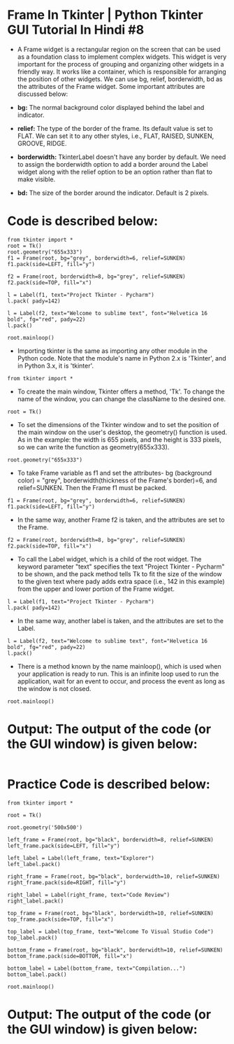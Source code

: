 # Frame In Tkinter | Python Tkinter GUI Tutorial In Hindi #8

- A Frame widget is a rectangular region on the screen that can be used as a foundation class to implement complex widgets. This widget is very important for the process of grouping and organizing other widgets in a friendly way. It works like a container, which is responsible for arranging the position of other widgets. We can use bg, relief, borderwidth, bd as the attributes of the Frame widget. Some important attributes are discussed below:

- **bg:** The normal background color displayed behind the label and indicator.

- **relief:** The type of the border of the frame. Its default value is set to FLAT. We can set it to any other styles, i.e., FLAT, RAISED, SUNKEN, GROOVE, RIDGE.

- **borderwidth:** TkinterLabel doesn't have any border by default. We need to assign the borderwidth option to add a border around the Label widget along with the relief option to be an option rather than flat to make visible.

- **bd:** The size of the border around the indicator. Default is 2 pixels.

# Code is described below:

```
from tkinter import *
root = Tk()
root.geometry("655x333")
f1 = Frame(root, bg="grey", borderwidth=6, relief=SUNKEN)
f1.pack(side=LEFT, fill="y")

f2 = Frame(root, borderwidth=8, bg="grey", relief=SUNKEN)
f2.pack(side=TOP, fill="x")

l = Label(f1, text="Project Tkinter - Pycharm")
l.pack( pady=142)

l = Label(f2, text="Welcome to sublime text", font="Helvetica 16 bold", fg="red", pady=22)
l.pack()

root.mainloop()
```

- Importing tkinter is the same as importing any other module in the Python code. Note that the module's name in Python 2.x is 'Tkinter', and in Python 3.x, it is 'tkinter'.

```from tkinter import *```

- To create the main window, Tkinter offers a method, 'Tk'. To change the name of the window, you can change the className to the desired one.

```root = Tk()```

- To set the dimensions of the Tkinter window and to set the position of the main window on the user's desktop, the geometry() function is used. As in the example: the width is 655 pixels, and the height is 333 pixels, so we can write the function as geometry(655x333).

```root.geometry("655x333")```

- To take Frame variable as f1 and set the attributes- bg (background color) = "grey", borderwidth(thickness of the Frame's border)=6, and relief=SUNKEN. Then the Frame f1 must be packed.

```
f1 = Frame(root, bg="grey", borderwidth=6, relief=SUNKEN)
f1.pack(side=LEFT, fill="y")
```

- In the same way, another Frame f2 is taken, and the attributes are set to the Frame.

```
f2 = Frame(root, borderwidth=8, bg="grey", relief=SUNKEN)
f2.pack(side=TOP, fill="x")
```

- To call the Label widget, which is a child of the root widget. The keyword parameter "text" specifies the text "Project Tkinter - Pycharm" to be shown, and the pack method tells Tk to fit the size of the window to the given text where pady adds extra space (i.e., 142 in this example) from the upper and lower portion of the Frame widget.

```
l = Label(f1, text="Project Tkinter - Pycharm")
l.pack( pady=142)
```

- In the same way, another label is taken, and the attributes are set to the Label.

```
l = Label(f2, text="Welcome to sublime text", font="Helvetica 16 bold", fg="red", pady=22)
l.pack()
```

- There is a method known by the name mainloop(), which is used when your application is ready to run. This is an infinite loop used to run the application, wait for an event to occur, and process the event as long as the window is not closed.

```
root.mainloop()
```

# Output: The output of the code (or the GUI window) is given below:

<img src="https://api.codewithharry.com/media/videoSeriesFiles/courseFiles/python-gui-tkinter-hindi-8/base64.png" alt="">

# Practice Code is described below:

```
from tkinter import *

root = Tk()

root.geometry('500x500')

left_frame = Frame(root, bg="black", borderwidth=8, relief=SUNKEN)
left_frame.pack(side=LEFT, fill="y")

left_label = Label(left_frame, text="Explorer")
left_label.pack()

right_frame = Frame(root, bg="black", borderwidth=10, relief=SUNKEN)
right_frame.pack(side=RIGHT, fill="y")

right_label = Label(right_frame, text="Code Review")
right_label.pack()

top_frame = Frame(root, bg="black", borderwidth=10, relief=SUNKEN)
top_frame.pack(side=TOP, fill="x")

top_label = Label(top_frame, text="Welcome To Visual Studio Code")
top_label.pack()

bottom_frame = Frame(root, bg="black", borderwidth=10, relief=SUNKEN)
bottom_frame.pack(side=BOTTOM, fill="x")

bottom_label = Label(bottom_frame, text="Compilation...")
bottom_label.pack()

root.mainloop()
```

# Output: The output of the code (or the GUI window) is given below:

<img src="https://github.com/kishanrajput23/Learning-Tkinter/blob/main/CWH%20Tkinter%20Course/Lecture%208/practice.png" alt="">
